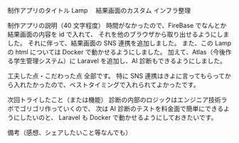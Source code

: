 制作アプリのタイトル
Lamp 　結果画面のカスタム
インフラ整理

制作アプリの説明（40 文字程度）
時間がなかったので、FireBase でなんとか結果画面の内容を id で入れて、
それを他のブラウザから取り出せるようにしました。
それに伴って、結果画面の SNS 連携を追加しました。
また、この Lamp の html については Docker で動かせるようにしました。
加えて、Atlas（今後作る学生管理システム）に Laravel を追加し、AI 診断もできるようにしました。

工夫した点・こだわった点
全部です。
特に SNS 連携はきよに言ってもらってから入れたかったので、ベストタイミングで入れられてよかったです。

次回トライしたこと（または機能）
診断の内部のロジックはエンジニア技術ラボでゴリゴリ作っていくので、
次は AI 診断のテストを料金面で簡単にできるようにしたいのと、
Laravel も Docker で動かせるようにしておきたいです。

備考（感想、シェアしたいこと等なんでも）
